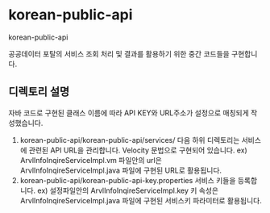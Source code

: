 # korean-public-api
korean-public-api

공공데이터 포탈의 서비스 조회 처리 및 결과를 활용하기 위한 중간 코드들을 구현합니다.



## 디렉토리 설명
자바 코드로 구현된 클래스 이름에 따라 API KEY와 URL주소가 설정으로 매칭되게 작성했습니다. 

1. korean-public-api/korean-public-api/services/
  다음 하위 디렉토리는 서비스에 관련된 API URL을 관리합니다. Velocity 문법으로 구현되어 있습니다.
  ex) ArvlInfoInqireServiceImpl.vm 파일안의 url은 ArvlInfoInqireServiceImpl.java 파일에 구현된 URL로 활용됩니다.
2. korean-public-api/korean-public-api-key.properties
  서비스 키들을 등록합니다.
  ex) 설정파일안의 ArvlInfoInqireServiceImpl.key 키 속성은 ArvlInfoInqireServiceImpl.java 파일에 구현된 서비스키 파라미터로 활용됩니다.
  
  
##
